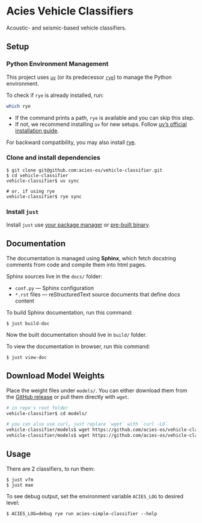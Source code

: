 # Acies Vehicle Classifiers

Acoustic- and seismic-based vehicle classifiers.

## Setup

### Python Environment Management

This project uses [`uv`](https://docs.astral.sh/uv) (or its predecessor [`rye`](https://rye.astral.sh)) to manage the Python environment.

To check if `rye` is already installed, run:

```bash
which rye
```

- If the command prints a path, `rye` is available and you can skip this step.
- If not, we recommend installing `uv` for new setups. Follow [uv’s official installation guide](https://docs.astral.sh/uv/getting-started/installation/).

For backward compatibility, you may also install [rye](https://rye.astral.sh/guide/installation/).

### Clone and install dependencies

```shell
$ git clone git@github.com:acies-os/vehicle-classifier.git
$ cd vehicle-classifier
vehicle-classifier$ uv sync
 
# or, if using rye
vehicle-classifier$ rye sync
```

### Install `just`

Install `just` use [your package manager](https://just.systems/man/en/packages.html) or [pre-built binary](https://just.systems/man/en/pre-built-binaries.html).

## Documentation

The documentation is managed using **Sphinx**, which fetch docstring comments from code and compile them into html pages.

Sphinx sources live in the `docs/` folder:

- `conf.py` — Sphinx configuration
- `*.rst` files — reStructuredText source documents that define docs content

To build Sphinx documentation, run this command:

```shell
$ just build-doc
```

Now the built documentation should live in `build/` folder.

To view the documentation in browser, run this command:

```shell
$ just view-doc
```

## Download Model Weights

Place the weight files under `models/`. You can either download them from the
[GitHub release](https://github.com/acies-os/vehicle-classifier/releases/tag/weight-v1.0.0)
or pull them directly with `wget`.


```bash
# in repo's root folder
vehicle-classifier$ cd models/

# you can also use curl, just replace `wget` with `curl -LO`
vehicle-classifier/models$ wget https://github.com/acies-os/vehicle-classifier/releases/download/weight-v1.0.0/gcq202410_mae.pt
vehicle-classifier/models$ wget https://github.com/acies-os/vehicle-classifier/releases/download/weight-v1.0.0/Parkland_TransformerV4_vehicle_classification_finetune_gcq202410_1.0_multiclasslatest.pt
```

## Usage

There are 2 classifiers, to run them:

```shell
$ just vfm
$ just mae
```

To see debug output, set the environment variable `ACIES_LOG` to desired level:

```shell
$ ACIES_LOG=debug rye run acies-simple-classifier --help
```


